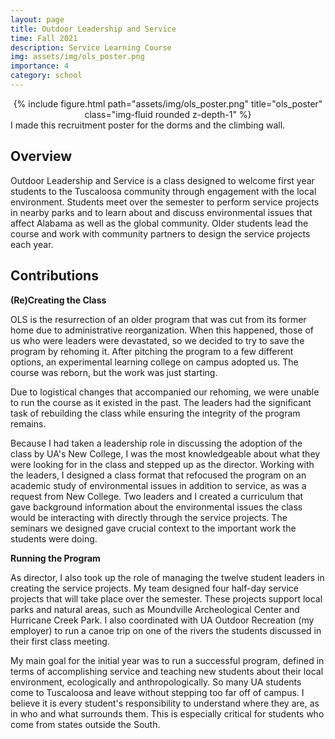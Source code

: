 ```yaml
---
layout: page
title: Outdoor Leadership and Service
time: Fall 2021
description: Service Learning Course
img: assets/img/ols_poster.png
importance: 4
category: school
---
```


<div class="row">
    <div class="col">
        <center>{% include figure.html path="assets/img/ols_poster.png" title="ols_poster" class="img-fluid rounded z-depth-1" %}</center>
    </div>
</div>
<div class="caption">
    I made this recruitment poster for the dorms and the climbing wall.
</div>

## Overview
Outdoor Leadership and Service is a class designed to welcome first year students to the Tuscaloosa community through engagement with the local environment. Students meet over the semester to perform service projects in nearby parks and to learn about and discuss environmental issues that affect Alabama as well as the global community. Older students lead the course and work with community partners to design the service projects each year.

## Contributions

**(Re)Creating the Class**

OLS is the resurrection of an older program that was cut from its former home due to administrative reorganization. When this happened, those of us who were leaders were devastated, so we decided to try to save the program by rehoming it. After pitching the program to a few different options, an experimental learning college on campus adopted us. The course was reborn, but the work was just starting. 

Due to logistical changes that accompanied our rehoming, we were unable to run the course as it existed in the past. The leaders had the significant task of rebuilding the class while ensuring the integrity of the program remains.

Because I had taken a leadership role in discussing the adoption of the class by UA's New College, I was the most knowledgeable about what they were looking for in the class and stepped up as the director. Working with the leaders, I designed a class format that refocused the program on an academic study of environmental issues in addition to service, as was a request from New College. Two leaders and I created a curriculum that gave background information about the environmental issues the class would be interacting with directly through the service projects. The seminars we designed gave crucial context to the important work the students were doing. 

**Running the Program**

As director, I also took up the role of managing the twelve student leaders in creating the service projects. My team designed four half-day service projects that will take place over the semester. These projects support local parks and natural areas, such as Moundville Archeological Center and Hurricane Creek Park. I also coordinated with UA Outdoor Recreation (my employer) to run a canoe trip on one of the rivers the students discussed in their first class meeting.

My main goal for the initial year was to run a successful program, defined in terms of accomplishing service and teaching new students about their local environment, ecologically and anthropologically. So many UA students come to Tuscaloosa and leave without stepping too far off of campus. I believe it is every student's responsibility to understand where they are, as in who and what surrounds them. This is especially critical for students who come from states outside the South. 


<!---todo: edit--->